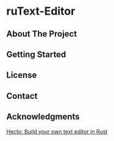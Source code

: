 # ruText-Editor

## About The Project


## Getting Started


## License


## Contact


## Acknowledgments
[Hecto: Build your own text editor in Rust](https://www.flenker.blog/hecto/)
